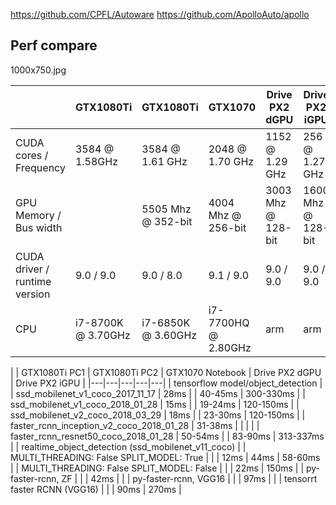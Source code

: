 https://github.com/CPFL/Autoware
https://github.com/ApolloAuto/apollo


## Perf compare


1000x750.jpg

| |  GTX1080Ti | GTX1080Ti | GTX1070 | Drive PX2 dGPU | Drive PX2 iGPU
|---|---|---|---|---|---|
| CUDA cores / Frequency | 3584 @ 1.58GHz | 3584 @ 1.61 GHz | 2048 @ 1.70 GHz  | 1152 @ 1.29 GHz | 256 @ 1.27 GHz |
| GPU Memory / Bus width | | 5505 Mhz @ 352-bit | 4004 Mhz @ 256-bit  | 3003 Mhz @ 128-bit  | 1600 Mhz @ 128-bit |
| CUDA driver / runtime version | 9.0 / 9.0 | 9.0 / 8.0  | 9.1 / 9.0 | 9.0 / 9.0 | 9.0 / 9.0 |
| CPU | i7-8700K @ 3.70GHz | i7-6850K @ 3.60GHz |  i7-7700HQ @ 2.80GHz | arm  | arm |




|   | GTX1080Ti PC1 | GTX1080Ti PC2 | GTX1070 Notebook | Drive PX2 dGPU | Drive PX2 iGPU |
|---|---|---|---|---|
| tensorflow model/object_detection |
| ssd_mobilenet_v1_coco_2017_11_17 | 28ms |   | 40-45ms  | 300-330ms  |
| ssd_mobilenet_v1_coco_2018_01_28 | 15ms |   | 19-24ms  | 120-150ms  |
| ssd_mobilenet_v2_coco_2018_03_29 | 18ms |   | 23-30ms  | 120-150ms  |
| faster_rcnn_inception_v2_coco_2018_01_28 | 31-38ms |   |   |   |
| faster_rcnn_resnet50_coco_2018_01_28 | 50-54ms |   | 83-90ms  | 313-337ms  |
| realtime_object_detection (ssd_mobilenet_v11_coco) |
| MULTI_THREADING: False   SPLIT_MODEL: True | | | 12ms | 44ms | 58-60ms |
| MULTI_THREADING: False   SPLIT_MODEL: False | | | 22ms | 150ms |
| py-faster-rcnn, ZF | | | 42ms |  |
| py-faster-rcnn, VGG16 | | | 97ms |  |
| tensorrt faster RCNN (VGG16) | | | 90ms | 270ms |



